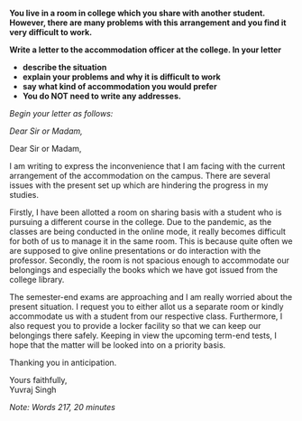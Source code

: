 **You live in a room in college which you share with another student. However, there are many problems with this arrangement and you find it very difficult to work.**

**Write a letter to the accommodation officer at the college. In your letter**

- **describe the situation**
- **explain your problems and why it is difficult to work**
- **say what kind of accommodation you would prefer**
- **You do NOT need to write any addresses.**

*Begin your letter as follows:*

*Dear Sir or Madam,*


Dear Sir or Madam,

I am writing to express the inconvenience that I am facing with the current arrangement of the accommodation on the campus. There are several issues with the present set up which are hindering the progress in my studies.

Firstly, I have been allotted a room on sharing basis with a student who is pursuing a different course in the college. Due to the pandemic, as the classes are being conducted in the online mode, it really becomes difficult for both of us to manage it in the same room. This is because quite often we are supposed to give online presentations or do interaction with the professor. Secondly, the room is not spacious enough to accommodate our belongings and especially the books which we have got issued from the college library.

The semester-end exams are approaching and I am really worried about the present situation. I request you to either allot us a separate room or kindly accommodate us with a student from our respective class. Furthermore, I also request you to provide a locker facility so that we can keep our belongings there safely. Keeping in view the upcoming term-end tests, I hope that the matter will be looked into on a priority basis.

Thanking you in anticipation.

Yours faithfully,  
Yuvraj Singh

*Note: Words 217, 20 minutes*
